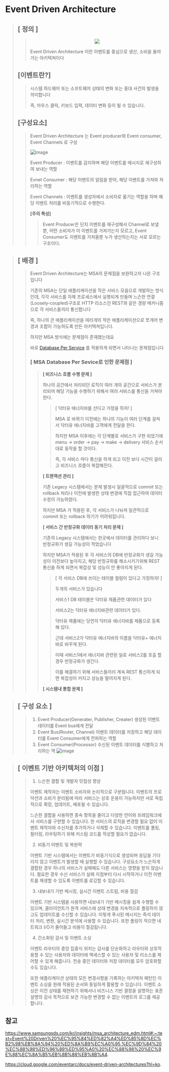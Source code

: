 # Event Driven Architecture
> ## [ 정의 ]
>>
>> <p align="center">
>>          <img src = "https://user-images.githubusercontent.com/38696775/205497363-e33c5a90-fd78-4b19-90fd-a743ad6454b1.png"/>
>> </p>
>>                                                                                                                                           
>> Event Driven Architecture 이란 이벤트를 중심으로 생산, 소비을 돌아가는 아키텍쳐이다
>>
> ## [이벤트란?]
>>  시스템 하드웨어 또는 소프트웨어 상태의 변화 또는 중대 사건의 발생을 의미합니다
>>  
>>  즉, 마우스 클릭, 키보드 입력, 데이터 변화 등이 될 수 있습니다.
>>  
> ## [구성요소]
>> 
>> Event Driven Architecture 는 Event producer와 Event consumer, Event Channels 로 구성
>> 
>> ![image](https://user-images.githubusercontent.com/38696775/212904950-b32aa6e6-df5b-4eee-bf79-d09cc6f77ddd.png)
>> 
>> Event Producer : 이벤트를 감지하며 해당 이벤트를 메시지로 재구성하여 보내는 역할
>> 
>> Evnet Consumer : 해당 이벤트의 알림을 받아, 해당 이벤트를 가져와 처리하는 역할
>> 
>> Event Channels : 이벤트를 생성자에서 소비자로 옮기는 역할을 하며 해당 이벤트 처리를 비동기적으로 수행한다.
>> 
>> 
>> <strong> [주의 특성] </strong> 
>>> 
>>> Event Producer은 단지 이벤트를 재구성해서 Channel로 보낼 뿐, 어떤 소비자가 이 이벤트를 가져가는지 모르고, Event Consumer도 이벤트를 가져올뿐 누가 생산하는지는 서로 모르는 구조이다. 
>> 












> ## [ 배경 ]
>> Event Driven Architecture는 MSA의 문제점을 보완하고자 나온 구조입니다
>> 
>> 기존의 MSA는 단일 애플리케이션을 작은 서비스 모음으로 개발하는 방식인데, 각각 서비스를 자체 프로세스에서 실행되게 만들며 느슨한 연결(Loosely-coupled)구조로 HTTP 리소스인 REST와 같은 경량 메커니즘으로 각 서비스들끼리 통신합니다
>> 
>> 즉, 하나의 큰 애플리케이션을 여러개의 작은 애플리케이션으로 쪼개어 변경과 조합이 가능하도록 만든 아키텍쳐입니다.
>> 
>> 하지만 MSA 방식에는 문제점이 존재했는데요
>> 
>> 바로 [Database Per Service](https://github.com/ByeonChanHO/Back_End_Study/blob/main/%EA%B3%B5%EB%B6%80%EB%B0%A9/Event%20Driven/Database%20Per%20Service%EB%A1%9C%20%EC%A0%84%ED%99%98.md) 를 적용하게 되면서 나타나는 문제점입니다
>> 
>> ### [ MSA Database Per Sevice로 인한 문제점 ]
>> 
>>> <strong>[ 비즈니스 흐름 수행 문제 ]</strong>
>>> 
>>> 하나의 공간에서 처리되던 로직이 여러 개의 공간으로 서비스가 분리되어 해당 기능을 수행하기 위해서 여러 서비스를 통신을 거쳐야한다.
>>> 
>>>> [ 닥터유 에너지바를 산다고 가정을 하자! ]
>>>> 
>>>> MSA 로 바뀌기 이전에는 하나의 기능이 여러 단계를 걸쳐서 닥터유 에너지바를 고객에게 전달을 한다.
>>>> 
>>>> 하지만 MSA 이후에는 각 단계별로 서비스가 구현 되었기에 menu -> order -> pay -> make -> delivery 서비스 순서대로 동작을 할 것이다.
>>>> 
>>>> 즉, 각 서비스 마다 통신을 하게 되고 이전 보다 시간이 걸리고 비즈니스 흐름이 복잡해진다.
>>> 
>>> <strong>[ 트랜잭션 관리 ]</strong>
>>> 
>>> 기존 Legacy 시스템에서는 문제 발생시 일괄적으로 commit 또는 rollback 처리나 이전에 발생한 상태 변경에 직접 접근하여 데이터 수정이 가능하였다.
>>> 
>>> 하지만 MSA 가 적용된 후, 각 서비스가 나눠져 일관적으로 commit 또는 rollback 하기가 어려워집니다.
>>> 
>>> <strong>[ 서비스 간 반정규화 데이터 동기 처리 문제 ]</strong>
>>> 
>>> 기존의 Legacy 시스템에서는 한곳에서 데이터를 관리하다 보니 반정규화가 생길 가능성이 적었습니다
>>> 
>>> 하지만 MSA가 적용된 후 각 서비스의 DB에 반정규화가 생길 가능성이 이전보다 높아지고, 해당 반정규화를 해소시키기위해 REST 통신을 하게 되면서 복잡성 및 성능이 안 좋아지게 된다.
>>> 
>>>> [ 각 서비스 DB에 쓰이는 테이블 컬럼이 있다고 가정하자! ]
>>>> 
>>>> 두개의 서비스가 있습니다 
>>>> 
>>>> 서비스1 DB 테이블은 닥터유 제품관련 데이터가 있다
>>>> 
>>>> 서비스2는 닥터유 에너지바관련 데이터가 있다.
>>>> 
>>>> 닥터유 제품에는 당연히 닥터유 에너지바를 제품으로 등록해 있다.
>>>> 
>>>> 근데 서비스2가 닥터유 에너지바의 이름을 닥터유+ 에너지바로 바꾸게 된다.
>>>> 
>>>> 이때 서비스1에서 에너지바 관련된 일로 서비스2를 호출 할 경우 반정규화가 생긴다.
>>>> 
>>>> 이를 해결하기 위해 서비스들끼리 계속 REST 통신하게 되면 복잡성이 커지고 성능을 떨어지게 된다.
>>>> 
>>> <strong>[ 시스템내 통합 문제 ]</strong>
>>> 
>>> 
>>>   
>>> 

>>
> ## [ 구성 요소 ]
>> 1. Event Producer(Generater, Publisher, Creater)
>>  생성된 이벤트 데이터를 Event bus에게 전달
>> 2. Event Bus(Router, Channel)
>>  이벤트 데이터를 저장하고 해당 데이터를 Event Consumer에게 전파하는 역할
>> 3. Event Consumer(Processor)
>>  수신된 이벤트 데이터를 식별하고 처리하는 역
>> ![image](https://user-images.githubusercontent.com/38696775/209245970-bbabe746-0c90-421d-b2bd-b1610a7a83ac.png)


> ## [ 이벤트 기반 아키텍처의 이점 ]
>>
>>1. 느슨한 결합 및 개발자 민첩성 향상
>>
>>이벤트 제작자는 이벤트 소비자와 논리적으로 구분됩니다. 이벤트의 프로덕션과 소비가 분리됨에 따라 서비스는 상호 운용이 가능하지만 서로 독립적으로 확장, 업데이트, 배포될 수 있습니다.
>>
>>느슨한 결합을 사용하면 종속 항목을 줄이고 다양한 언어와 프레임워크에서 서비스를 구현할 수 있습니다. 한 서비스의 로직을 변경할 필요 없이 이벤트 제작자와 수신자를 추가하거나 삭제할 수 있습니다. 이벤트를 폴링, 필터링, 라우팅하기 위해 커스텀 코드를 작성할 필요가 없습니다.
>>
>>2. 비동기 이벤트 및 복원력
>>
>>이벤트 기반 시스템에서는 이벤트가 비동기식으로 생성되며 응답을 기다리지 않고 이벤트가 발생할 때 실행할 수 있습니다. 구성요소가 느슨하게 결합된 경우 하나의 서비스가 실패해도 다른 서비스는 영향을 받지 않습니다. 필요한 경우 수신 서비스가 실패 지점부터 다시 시작하거나 이전 이벤트를 재생할 수 있도록 이벤트를 로깅할 수 있습니다.
>>
>>3. 내보내기 기반 메시징, 실시간 이벤트 스트림, 비용 절감
>>
>>이벤트 기반 시스템을 사용하면 내보내기 기반 메시징을 쉽게 수행할 수 있으며, 클라이언트가 원격 서비스에 상태 변경을 지속적으로 폴링하지 않고도 업데이트를 수신할 수 있습니다. 이렇게 푸시된 메시지는 즉석 데이터 처리, 변환, 실시간 분석에 사용할 수 있습니다. 또한 폴링이 적으면 네트워크 I/O가 줄어들고 비용이 절감됩니다.
>>
>>4. 간소화된 감사 및 이벤트 소싱
>>
>>이벤트 라우터의 중앙 집중식 위치는 감사를 단순화하고 라우터와 상호작용할 수 있는 사용자와 데이터에 액세스할 수 있는 사용자 및 리소스를 제어할 수 있게 해줍니다. 전송 중인 데이터와 저장 데이터를 모두 암호화할 수도 있습니다.
>>
>>또한 애플리케이션 상태의 모든 변경사항을 기록하는 아키텍처 패턴인 이벤트 소싱을 원래 적용된 순서와 동일하게 활용할 수 있습니다. 이벤트 소싱은 이전 상태를 재현하기 위해서나 비즈니스 기반 결정을 설명하는 표준 설명의 감사 목적으로 보관 가능한 변경할 수 없는 이벤트의 로그를 제공합니다.


## 참고
https://www.samsungsds.com/kr/insights/msa_architecture_edm.html#:~:text=Event%20Driven%20%EC%95%84%ED%82%A4%ED%85%8D%EC%B2%98%EB%8A%94%20%ED%8A%B9%EC%A0%95,%EC%9D%84%20%EC%88%98%ED%96%89%ED%95%A0%20%EC%88%98%20%EC%9E%88%EC%8A%B5%EB%8B%88%EB%8B%A4.

https://cloud.google.com/eventarc/docs/event-driven-architectures?hl=ko.
